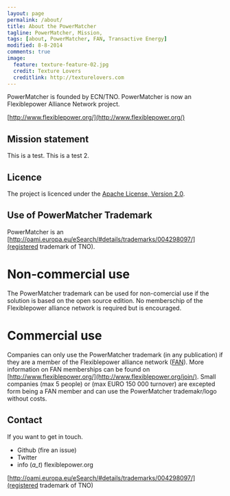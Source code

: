 ```yaml
---
layout: page
permalink: /about/
title: About the PowerMatcher
tagline: PowerMatcher, Mission, 
tags: [about, PowerMatcher, FAN, Transactive Energy]
modified: 8-8-2014
comments: true
image:
  feature: texture-feature-02.jpg
  credit: Texture Lovers
  creditlink: http://texturelovers.com
---
```


PowerMatcher is founded by ECN/TNO. PowerMatcher is now an Flexiblepower Alliance Network project.

[http://www.flexiblepower.org/](http://www.flexiblepower.org/)


## Mission statement ##
This is a test. This is a test 2.

## Licence ##
The project is licenced under the [Apache License, Version 2.0](https://github.com/flexiblepower/powermatcher/blob/master/LICENSE). 

## Use of PowerMatcher Trademark ##
PowerMatcher is an [http://oami.europa.eu/eSearch/#details/trademarks/004298097/](registered trademark of TNO).

# Non-commercial use #
The PowerMatcher trademark can be used for non-comercial use if the solution is based on the open source edition. No memberschip of the Flexiblepower alliance network is required but is encouraged. 

# Commercial use #
Companies can only use the PowerMatcher trademark (in any publication) if they are a member of the Flexiblepower alliance network ([FAN](http://www.flexiblepower.org/)).
More information on FAN memberships can be found on [http://www.flexiblepower.org/](http://www.flexiblepower.org/join/). Small companies (max 5 people) or (max EURO 150 000 turnover) are excepted form being a FAN member and can use the PowerMatcher trademakr/logo without costs. 


## Contact ##
If you want to get in touch.

* Github (fire an issue)
* Twitter
* info (_a_t_) flexiblepower.org


[http://oami.europa.eu/eSearch/#details/trademarks/004298097/](registered trademark of TNO)
